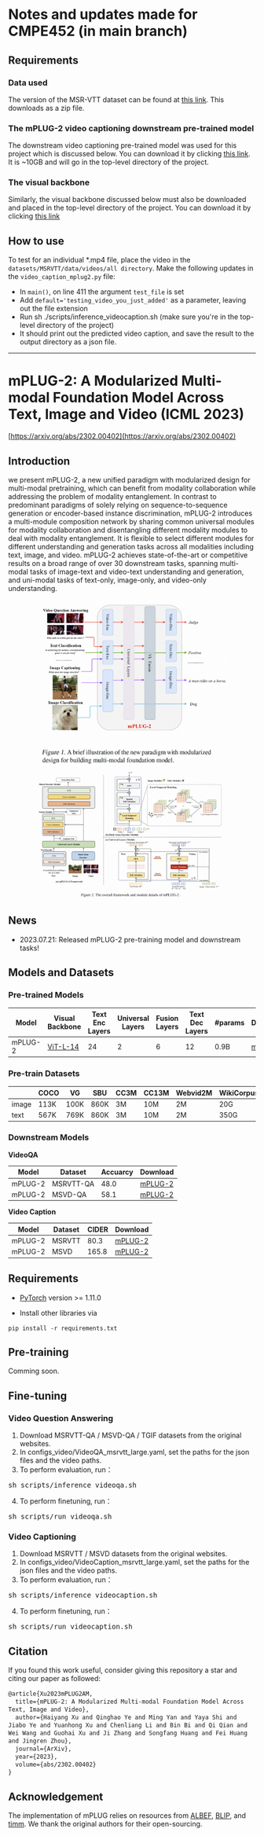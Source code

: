 # Notes and updates made for CMPE452 (in main branch)

## Requirements ##

### Data used ###
The version of the MSR-VTT dataset can be found at [this link](https://cove.thecvf.com/datasets/839). This downloads as a zip file.

### The mPLUG-2 video captioning downstream pre-trained model ###
The downstream video captioning pre-trained model was used for this project which is discussed below. You can download it by clicking [this link](http://tjfd2.oss-cn-zhangjiakou.aliyuncs.com/mplug2/mPLUG2_MSRVTT_Caption.pth). It is ~10GB and will go in the top-level directory of the project.

### The visual backbone ###
Similarly, the visual backbone discussed below must also be downloaded and placed in the top-level directory of the project. You can download it by clicking [this link](https://alice-open.oss-cn-zhangjiakou.aliyuncs.com/mPLUG/ViT-L-14.tar) 

## How to use ##
To test for an individual *.mp4 file, place the video in the `datasets/MSRVTT/data/videos/all directory`.
Make the following updates in the `video_caption_mplug2.py` file:
- In `main()`, on line 411 the argument `test_file` is set
- Add `default='testing_video_you_just_added'` as a parameter, leaving out the file extension
- Run sh ./scripts/inference_videocaption.sh (make sure you're in the top-level directory of the project)
- It should print out the predicted video caption, and save the result to the output directory as a json file.
__________________________________________________________________________________________________________________________________________________
# mPLUG-2: A Modularized Multi-modal Foundation Model Across Text, Image and Video (ICML 2023)

[https://arxiv.org/abs/2302.00402](https://arxiv.org/abs/2302.00402)


## Introduction
we present mPLUG-2, a new unified paradigm with modularized design for multi-modal pretraining, which can benefit from modality collaboration while addressing the problem of modality entanglement. In contrast to predominant paradigms of solely relying on sequence-to-sequence generation or encoder-based instance discrimination, mPLUG-2 introduces a multi-module composition network by sharing common universal modules for modality collaboration and disentangling different modality modules to deal with modality entanglement. It is flexible to select different modules for different understanding and generation tasks across all modalities including text, image, and video. mPLUG-2 achieves state-of-the-art or competitive results on a broad range of over 30 downstream tasks, spanning multi-modal tasks of image-text and video-text understanding and generation, and uni-modal tasks of text-only, image-only, and video-only understanding.

<div align="center">
<img src="assets/mplug2_overview.jpg" width="80%">
</div>

<div align="center">
<img src="assets/framework.jpg" width="80%">
</div>

## News

* 2023.07.21: Released mPLUG-2 pre-training model and downstream tasks!


## Models and Datasets

### Pre-trained Models

|Model | Visual Backbone | Text Enc Layers | Universal Layers | Fusion Layers | Text Dec Layers | #params | Download |
|------------------------|-------------------------------------------|------|------|------|------|-----|-----|
|mPLUG-2 | [ViT-L-14](https://alice-open.oss-cn-zhangjiakou.aliyuncs.com/mPLUG/ViT-L-14.tar) | 24 | 2 | 6 | 12 | 0.9B | [mPLUG-2](http://tjfd2.oss-cn-zhangjiakou.aliyuncs.com/mplug2/mPLUG2_Pretrain.pth) |
                                                                     

### Pre-train Datasets
                                                                        
| | COCO | VG | SBU | CC3M | CC13M | Webvid2M | WikiCorpus |
|------------------------|-------------------------------------------|------|------|------|------|------|-----|
|image | 113K | 100K | 860K | 3M | 10M | 2M | 20G |
|text | 567K | 769K | 860K | 3M | 10M | 2M | 350G | 


### Downstream Models

**VideoQA**

| Model | Dataset | Accuarcy | Download |
|------|---------|------|----------|
|mPLUG-2 | MSRVTT-QA | 48.0 | [mPLUG-2](http://tjfd2.oss-cn-zhangjiakou.aliyuncs.com/mplug2/mPLUG2_MSRVTT_QA.pth) |
|mPLUG-2 | MSVD-QA | 58.1 | [mPLUG-2](http://tjfd2.oss-cn-zhangjiakou.aliyuncs.com/mplug2/mPLUG2_MSVD_QA.pth) |

**Video Caption**

|Model | Dataset | CIDER | Download |
|-------------|----------------|------|------|
|mPLUG-2 | MSRVTT | 80.3 | [mPLUG-2](http://tjfd2.oss-cn-zhangjiakou.aliyuncs.com/mplug2/mPLUG2_MSRVTT_Caption.pth) |
|mPLUG-2 | MSVD | 165.8 | [mPLUG-2](http://tjfd2.oss-cn-zhangjiakou.aliyuncs.com/mplug2/mPLUG2_MSVD_Caption.pth) |



## Requirements
* [PyTorch](https://pytorch.org/) version >= 1.11.0

* Install other libraries via
```
pip install -r requirements.txt
```


## Pre-training

Comming soon.

## Fine-tuning
### Video Question Answering
1. Download MSRVTT-QA / MSVD-QA / TGIF datasets from the original websites.
2. In configs_video/VideoQA_msrvtt_large.yaml, set the paths for the json files and the video paths.
3. To perform evaluation, run：
<pre>sh scripts/inference_videoqa.sh</pre> 
4. To perform finetuning, run：
<pre>sh scripts/run_videoqa.sh</pre> 

###  Video Captioning
1. Download MSRVTT / MSVD datasets from the original websites.
2. In configs_video/VideoCaption_msrvtt_large.yaml, set the paths for the json files and the video paths.
3. To perform evaluation, run：
<pre>sh scripts/inference_videocaption.sh</pre> 
4. To perform finetuning, run：
<pre>sh scripts/run_videocaption.sh</pre> 


## Citation
If you found this work useful, consider giving this repository a star and citing our paper as followed:
```
@article{Xu2023mPLUG2AM,
  title={mPLUG-2: A Modularized Multi-modal Foundation Model Across Text, Image and Video},
  author={Haiyang Xu and Qinghao Ye and Ming Yan and Yaya Shi and Jiabo Ye and Yuanhong Xu and Chenliang Li and Bin Bi and Qi Qian and Wei Wang and Guohai Xu and Ji Zhang and Songfang Huang and Fei Huang and Jingren Zhou},
  journal={ArXiv},
  year={2023},
  volume={abs/2302.00402}
}
```

## Acknowledgement
The implementation of mPLUG relies on resources from [ALBEF](https://github.com/salesforce/ALBEF), [BLIP](https://github.com/salesforce/BLIP), and [timm](https://github.com/rwightman/pytorch-image-models/tree/master/timm). We thank the original authors for their open-sourcing.


